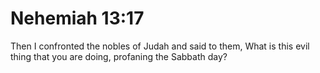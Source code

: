 # Nehemiah 13:17

Then I confronted the nobles of Judah and said to them, What is this evil thing that you are doing, profaning the Sabbath day?
